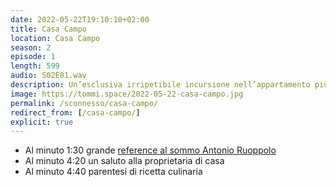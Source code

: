 ```yaml
---
date: 2022-05-22T19:10:10+02:00
title: Casa Campo
location: Casa Campo
season: 2
episode: 1
length: 599
audio: S02E01.wav
description: Un’esclusiva irripetibile incursione nell’appartamento più magico di venezia
image: https://tommi.space/2022-05-22-casa-campo.jpg
permalink: /sconnesso/casa-campo/
redirect_from: [/casa-campo/]
explicit: true
---
```

- Al minuto 1:30 grande [reference al sommo Antonio Ruoppolo](https://youtu.be/9Sg28iNF6uk 'Ruoppolo Teleacras - Il morto non è morto !')
- Al minuto 4:20 un saluto alla proprietaria di casa
- Al minuto 4:40 parentesi di ricetta culinaria
